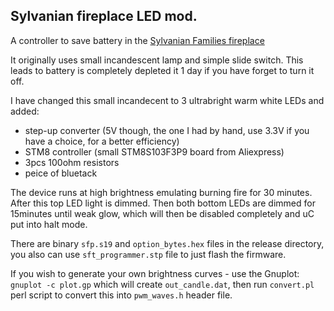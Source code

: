 ## Sylvanian fireplace LED mod. ##

A controller to save battery in the [Sylvanian Families fireplace][1]

It originally uses small incandescent lamp and simple slide switch. 
This leads to battery is completely depleted it 1 day if you have forget to turn it off.

I have changed this small incandecent to 3 ultrabright warm white LEDs and added:
- step-up converter (5V though, the one I had by hand, use 3.3V if you have a choice, for a better efficiency)
- STM8 controller (small STM8S103F3P9 board from Aliexpress)
- 3pcs 100ohm resistors
- peice of bluetack

The device runs at high brightness emulating burning fire for 30 minutes.
After this top LED light is dimmed.
Then both bottom LEDs are dimmed for 15minutes until weak glow, 
which will then be disabled completely and uC put into halt mode.

There are binary `sfp.s19` and `option_bytes.hex` files in the release directory, you also can use `sft_programmer.stp` file to just flash the firmware.

If you wish to generate your own brightness curves - use the Gnuplot: `gnuplot -c plot.gp` which will create `out_candle.dat`, then run `convert.pl` perl script to convert this into `pwm_waves.h` header file.

[1]:http://sylvanianfamilies.net/uk/catalog/item_detail.php?product_id=572
